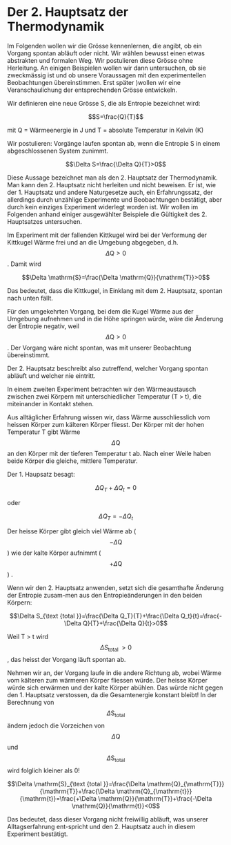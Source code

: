 # Der 2. Hauptsatz der Thermodynamik

Im Folgenden wollen wir die Grösse kennenlernen, die angibt, ob ein Vorgang spontan abläuft oder nicht. Wir wählen bewusst einen etwas abstrakten und formalen Weg. Wir postulieren diese Grösse ohne Herleitung. An einigen Beispielen wollen wir dann untersuchen, ob sie zweckmässig ist und ob unsere Voraussagen mit den experimentellen Beobachtungen übereinstimmen. Erst später )wollen wir eine Veranschaulichung der entsprechenden Grösse entwickeln.

Wir definieren eine neue Grösse S, die als  Entropie bezeichnet wird:

$$S=\frac{Q}{T}$$

mit Q = Wärmeenergie in J und T = absolute Temperatur in Kelvin (K)

Wir postulieren: Vorgänge laufen spontan ab, wenn die Entropie S in einem abgeschlossenen System zunimmt.

$$\Delta S=\frac{\Delta Q}{T}>0$$

Diese Aussage bezeichnet man als den 2. Hauptsatz der Thermodynamik. Man kann den 2. Hauptsatz nicht herleiten und nicht beweisen. Er ist, wie der 1. Hauptsatz und andere Naturgesetze auch, ein Erfahrungssatz, der allerdings durch unzählige Experimente und Beobachtungen bestätigt, aber durch kein einziges Experiment widerlegt worden ist. Wir wollen im Folgenden anhand einiger ausgewählter Beispiele die Gültigkeit des 2. Hauptsatzes untersuchen.

Im Experiment mit der fallenden Kittkugel wird bei der Verformung der Kittkugel Wärme frei und an die Umgebung abgegeben, d.h. $$\Delta \mathrm{Q}>0$$. Damit wird

$$\Delta \mathrm{S}=\frac{\Delta \mathrm{Q}}{\mathrm{T}}>0$$

Das bedeutet, dass die Kittkugel, in Einklang mit dem 2. Hauptsatz, spontan nach unten fällt.

Für den umgekehrten Vorgang, bei dem die Kugel Wärme aus der Umgebung aufnehmen und in die Höhe springen würde, wäre die Änderung der Entropie negativ, weil $$\Delta \mathrm{Q}>0$$. Der Vorgang wäre nicht spontan, was mit unserer Beobachtung übereinstimmt.

Der 2. Hauptsatz beschreibt also zutreffend, welcher Vorgang spontan abläuft und welcher nie eintritt.

In einem zweiten Experiment betrachten wir den Wärmeaustausch zwischen zwei Körpern mit unterschiedlicher Temperatur (T > t), die miteinander in Kontakt stehen.

Aus alltäglicher Erfahrung wissen wir, dass Wärme ausschliesslich vom heissen Körper zum kälteren Körper fliesst. Der Körper mit der hohen Temperatur T gibt Wärme $$\Delta \mathrm{Q}$$ an den Körper mit der tieferen Temperatur t ab. Nach einer Weile haben beide Körper die gleiche, mittlere Temperatur.

Der 1. Haupsatz besagt:

$$\Delta Q_T+\Delta Q_t=0$$

oder

$$\Delta Q_T=-\Delta Q_t$$

Der heisse Körper gibt gleich viel Wärme ab ($$-\Delta \mathrm{Q}$$) wie der kalte Körper aufnimmt ( $$+\Delta \mathrm{Q}$$) .

Wenn wir den 2. Hauptsatz anwenden, setzt sich die gesamthafte Änderung der Entropie zusam-men aus den Entropieänderungen in den beiden Körpern:

$$\Delta S_{\text {total }}=\frac{\Delta Q_T}{T}+\frac{\Delta Q_t}{t}=\frac{-\Delta Q}{T}+\frac{\Delta Q}{t}>0$$

Weil T > t wird $$\Delta S_{\text {total }}>0$$, das heisst der Vorgang läuft spontan ab.

Nehmen wir an, der Vorgang laufe in die andere Richtung ab, wobei Wärme vom kälteren zum wärmeren Körper fliessen würde. Der heisse Körper würde sich erwärmen und der kalte Körper abühlen. Das würde nicht gegen den 1. Hauptsatz verstossen, da die Gesamtenergie konstant bleibt! In der Berechnung von $$\Delta \mathrm{S}_{\text {total }}$$ ändern jedoch die Vorzeichen von $$\Delta \mathrm{Q}$$und $$\Delta \mathrm{S}_{\text {total }}$$wird folglich kleiner als 0!

$$\Delta \mathrm{S}_{\text {total }}=\frac{\Delta \mathrm{Q}_{\mathrm{T}}}{\mathrm{T}}+\frac{\Delta \mathrm{Q}_{\mathrm{t}}}{\mathrm{t}}=\frac{+\Delta \mathrm{Q}}{\mathrm{T}}+\frac{-\Delta \mathrm{Q}}{\mathrm{t}}<0$$

Das bedeutet, dass dieser Vorgang nicht freiwillig abläuft, was unserer Alltagserfahrung ent-spricht und den 2. Hauptsatz auch in diesem Experiment bestätigt.
